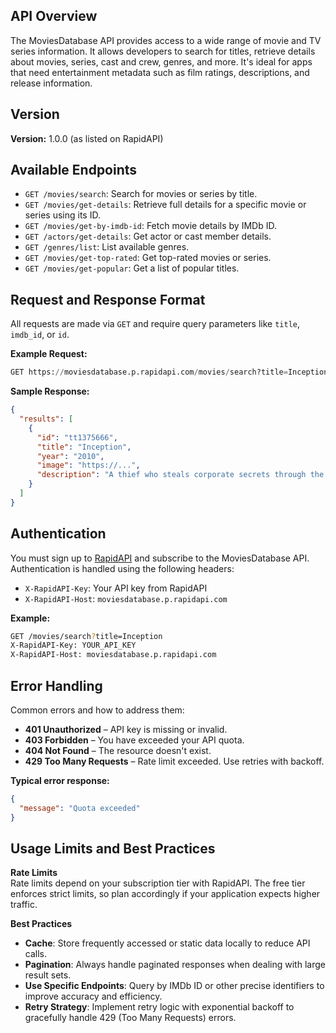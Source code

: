 ## API Overview

The MoviesDatabase API provides access to a wide range of movie and TV series information. It allows developers to search for titles, retrieve details about movies, series, cast and crew, genres, and more. It's ideal for apps that need entertainment metadata such as film ratings, descriptions, and release information.

## Version

**Version:** 1.0.0 (as listed on RapidAPI)

## Available Endpoints

- `GET /movies/search`: Search for movies or series by title.
- `GET /movies/get-details`: Retrieve full details for a specific movie or series using its ID.
- `GET /movies/get-by-imdb-id`: Fetch movie details by IMDb ID.
- `GET /actors/get-details`: Get actor or cast member details.
- `GET /genres/list`: List available genres.
- `GET /movies/get-top-rated`: Get top-rated movies or series.
- `GET /movies/get-popular`: Get a list of popular titles.

## Request and Response Format

All requests are made via `GET` and require query parameters like `title`, `imdb_id`, or `id`.

**Example Request:**

```sql
GET https://moviesdatabase.p.rapidapi.com/movies/search?title=Inception
```

**Sample Response:**

```json
{
  "results": [
    {
      "id": "tt1375666",
      "title": "Inception",
      "year": "2010",
      "image": "https://...",
      "description": "A thief who steals corporate secrets through the use of dream-sharing technology..."
    }
  ]
}
```

## Authentication

You must sign up to [RapidAPI](https://rapidapi.com/SAdrian/api/moviesdatabase) and subscribe to the MoviesDatabase API. Authentication is handled using the following headers:

- `X-RapidAPI-Key`: Your API key from RapidAPI  
- `X-RapidAPI-Host`: `moviesdatabase.p.rapidapi.com`

**Example:**

```bash
GET /movies/search?title=Inception
X-RapidAPI-Key: YOUR_API_KEY
X-RapidAPI-Host: moviesdatabase.p.rapidapi.com
```

## Error Handling

Common errors and how to address them:

- **401 Unauthorized** – API key is missing or invalid.
- **403 Forbidden** – You have exceeded your API quota.
- **404 Not Found** – The resource doesn't exist.
- **429 Too Many Requests** – Rate limit exceeded. Use retries with backoff.

**Typical error response:**

```json
{
  "message": "Quota exceeded"
}
```

## Usage Limits and Best Practices

**Rate Limits**  
Rate limits depend on your subscription tier with RapidAPI. The free tier enforces strict limits, so plan accordingly if your application expects higher traffic.

**Best Practices**
- **Cache**: Store frequently accessed or static data locally to reduce API calls.
- **Pagination**: Always handle paginated responses when dealing with large result sets.
- **Use Specific Endpoints**: Query by IMDb ID or other precise identifiers to improve accuracy and efficiency.
- **Retry Strategy**: Implement retry logic with exponential backoff to gracefully handle 429 (Too Many Requests) errors.